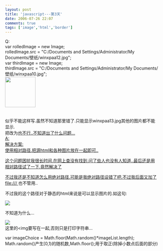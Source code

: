 ```yaml
---
layout: post
title: 'javascript---第3天'
date: 2006-07-26 22:07
comments: true
tags: ['image','html','border']
---
```


Q:  
var rolledImage = new Image;  
rolledImage.src = "C:/Documents and Settings/Administrator/My
Documents/壁纸/winxpaa12.jpg";  
var thirdImage = new Image;  
thirdImage.src = "C:/Documents and Settings/Administrator/My
Documents/壁纸/winxpaa10.jpg";  
<img src = "C:/Documents and Settings/Administrator/My
Documents/壁纸/winxpaa13.jpg"  
name = "myPicture" onMouseOver = "document.myPicture.src = rolledImage.src"  
onMouseOut = "document.myPicture.src = thirdImage.src" width = 100 height =
100 border = 0><br><br>  
似乎不能这样写.虽然不知道那里错了.只能显示winxpaa13.jpg其他的图片都不能显示.  
把<img>改为<a href = "#">也不行..不知道出了什么问题...  
A:  
解决方案:  
使用相对路径.把源html和各种图片放在一起即可..

这个问题困扰我很长时间,在网上查没有找到,问了些人也没有人知道..最后还是用相对路径试了一下.竟然解决了

不过我还是不知道怎么用绝对路径.可能是我绝对路径设错了吧.不过我后面又加了 [ file:/// ](file:///) 也不管用..

不过我的这个路径对于静态的html来说是可以显示图片的.如这句:

<img src = "C:/Documents and Settings/Administrator/My
Documents/壁纸/winxpaa12.jpg">

不知道为什么...

<img src = "C:/Documents and Settings/Administrator/My
Documents/壁纸/winxpaa13.jpg">  
这里的<img要写在一起,否则只是打印字符串...

var imageChoice = Math.floor(Math.random()*imageList.length);  
Math.random()产生[0,1)的随机数,Math.floor();用于取正(除掉小数点后面的部分)  


